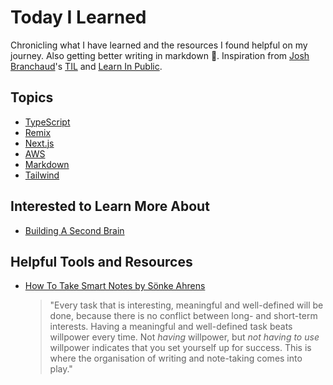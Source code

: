 # Today I Learned

Chronicling what I have learned and the resources I found helpful on my journey. Also getting better writing in markdown :grimacing:. Inspiration from [Josh Branchaud](https://dev.to/jbranchaud/how-i-built-a-learning-machine-45k9)'s [TIL](https://github.com/jbranchaud/til) and [Learn In Public](https://www.swyx.io/learn-in-public/).


## Topics

- [TypeScript](TypeScript)
- [Remix](Remix)
- [Next.js](NextJS)
- [AWS](AWS)
- [Markdown](Markdown)
- [Tailwind](Tailwind)

## Interested to Learn More About

- [Building A Second Brain](https://www.keepproductive.com/blog/how-to-build-a-second-brain)

## Helpful Tools and Resources

- [How To Take Smart Notes by Sönke Ahrens](https://www.soenkeahrens.de/en/takesmartnotes)
    > "Every task that is interesting, meaningful and well-defined will be done, because there is no conflict between long- and short-term interests. Having a meaningful and well-defined task beats willpower every time. Not _having_ willpower, but _not having to use_ willpower indicates that you set yourself up for success. This is where the organisation of writing and note-taking comes into play."